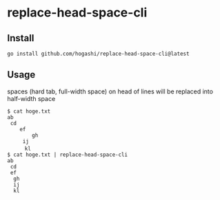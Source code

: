 # replace-head-space-cli

## Install

```
go install github.com/hogashi/replace-head-space-cli@latest
```

## Usage

spaces (hard tab, full-width space) on head of lines will be replaced into half-width space

```
$ cat hoge.txt
ab
 cd
	ef
		gh
	 ij
	　kl
$ cat hoge.txt | replace-head-space-cli
ab
 cd
 ef
  gh
  ij
  kl
```
